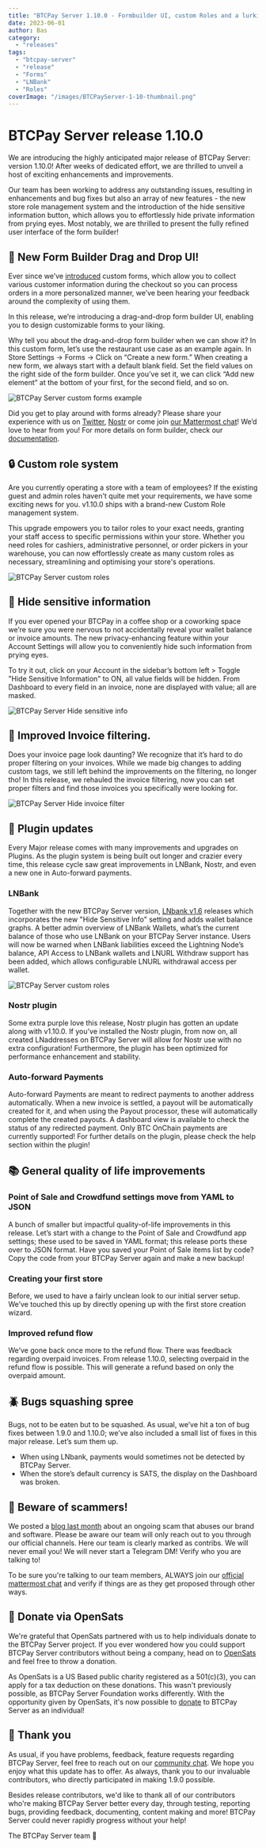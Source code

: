 ```yaml
---
title: "BTCPay Server 1.10.0 - Formbuilder UI, custom Roles and a lurking wife mode!?"
date: 2023-06-01
author: Bas
category:
  - "releases"
tags:
  - "btcpay-server"
  - "release"
  - "Forms"
  - "LNBank"
  - "Roles"
coverImage: "/images/BTCPayServer-1-10-thumbnail.png"
---
```


# BTCPay Server release 1.10.0

We are introducing the highly anticipated major release of BTCPay Server: version 1.10.0! After weeks of dedicated effort, we are thrilled to unveil a host of exciting enhancements and improvements.

Our team has been working to address any outstanding issues, resulting in enhancements and bug fixes but also an array of new features -  the new store role management system and the introduction of the hide sensitive information button, which allows you to effortlessly hide private information from prying eyes. Most notably, we are thrilled to present the fully refined user interface of the form builder!

## 🧾 New Form Builder Drag and Drop UI!

Ever since we’ve [introduced](https://blog.btcpayserver.org/btcpay-server-1-8-0/) custom forms, which allow you to collect various customer information during the checkout so you can process orders in a more personalized manner, we’ve been hearing your feedback around the complexity of using them. 

In this release, we’re introducing a drag-and-drop form builder UI, enabling you to design customizable forms to your liking.

Why tell you about the drag-and-drop form builder when we can show it? 
In this custom form, let’s use the restaurant use case as an example again. In Store Settings -> Forms -> Click on “Create a new form.” When creating a new form, we always start with a default blank field. Set the field values on the right side of the form builder. Once you’ve set it, we can click “Add new element” at the bottom of your first, for the second field, and so on. 

![BTCPay Server custom forms example](/images/BTCPayServerForms.gif)

Did you get to play around with forms already? Please share your experience with us on [Twitter](https://twitter.com/BtcpayServer/), [Nostr](https://snort.social/p/npub155m2k8ml8sqn8w4dhh689vdv0t2twa8dgvkpnzfggxf4wfughjsq2cdcvg) or come join [our Mattermost chat](https://chat.btcpayserver.org/)! We’d love to hear from you! For more details on form builder, check our [documentation](https://docs.btcpayserver.org/Forms/).

## 🔒 Custom role system 

Are you currently operating a store with a team of employees? If the existing guest and admin roles haven't quite met your requirements, we have some exciting news for you. v1.10.0 ships with a brand-new Custom Role management system.

This upgrade empowers you to tailor roles to your exact needs, granting your staff access to specific permissions within your store. Whether you need roles for cashiers, administrative personnel, or order pickers in your warehouse, you can now effortlessly create as many custom roles as necessary, streamlining and optimising your store's operations.

![BTCPay Server custom roles](/images/BTCPayServerHide.gif)

## 🥷 Hide sensitive information

If you ever opened your BTCPay in a coffee shop or a coworking space we’re sure you were nervous to not accidentally reveal your wallet balance or invoice amounts. The new privacy-enhancing feature within your Account Settings will allow you to conveniently hide such information from prying eyes. 

To try it out, click on your Account in the sidebar’s bottom left > Toggle "Hide Sensitive Information" to ON, all value fields will be hidden. From Dashboard to every field in an invoice, none are displayed with value; all are masked.

![BTCPay Server Hide sensitive info](/images/BTCPayServerHiden.gif)

## 📝 Improved Invoice filtering.

Does your invoice page look daunting? We recognize that it’s hard to do proper filtering on your invoices. While we made big changes to adding custom tags, we still left behind the improvements on the filtering, no longer tho! In this release, we rehauled the invoice filtering, now you can set proper filters and find those invoices you specifically were looking for. 

![BTCPay Server Hide invoice filter](/images/BTCPayServerInvoiceFilter.gif)


## 📒 Plugin updates

Every Major release comes with many improvements and upgrades on Plugins. As the plugin system is being built out longer and crazier every time, this release cycle saw great improvements in LNBank, Nostr, and even a new one in Auto-forward payments. 

### LNBank 

Together with the new BTCPay Server version, [LNbank v1.6](https://github.com/dennisreimann/btcpayserver-plugin-lnbank/blob/master/CHANGELOG.md) releases which incorporates the new "Hide Sensitive Info" setting and adds wallet balance graphs. A better admin overview of LNBank Wallets, what’s the current balance of those who use LNBank on your BTCPay Server instance. Users will now be warned when LNBank liabilities exceed the Lightning Node’s balance, API Access to LNBank wallets and LNURL Withdraw support has been added, which allows configurable LNURL withdrawal access per wallet. 

![BTCPay Server custom roles](/images/BTCPayServerRoles.gif)

### Nostr plugin 

Some extra purple love this release, Nostr plugin has gotten an update along with v1.10.0. If you've installed the Nostr plugin, from now on, all created LNaddresses on BTCPay Server will allow for Nostr use with no extra configuration! Furthermore, the plugin has been optimized for performance enhancement and stability. 

### Auto-forward Payments

Auto-forward Payments are meant to redirect payments to another address automatically. When a new invoice is settled, a payout will be automatically created for it, and when using the Payout processor, these will automatically complete the created payouts. A dashboard view is available to check the status of any redirected payment. Only BTC OnChain payments are currently supported! For further details on the plugin, please check the help section within the plugin!

## 📚 General quality of life improvements

### Point of Sale and Crowdfund settings move from YAML to JSON

A bunch of smaller but impactful quality-of-life improvements in this release. Let’s start with a change to the Point of Sale and Crowdfund app settings; these used to be saved in YAML format; this release ports these over to JSON format. Have you saved your Point of Sale items list by code? Copy the code from your BTCPay Server again and make a new backup! 

### Creating your first store

Before, we used to have a fairly unclean look to our initial server setup. We’ve touched this up by directly opening up with the first store creation wizard. 

### Improved refund flow

We’ve gone back once more to the refund flow. There was feedback regarding overpaid invoices. From release 1.10.0, selecting overpaid in the refund flow is possible. This will generate a refund based on only the overpaid amount. 


## 🪲 Bugs squashing spree

Bugs, not to be eaten but to be squashed. As usual, we’ve hit a ton of bug fixes between 1.9.0 and 1.10.0; we’ve also included a small list of fixes in this major release. Let’s sum them up. 

- When using LNbank, payments would sometimes not be detected by BTCPay Server.
- When the store’s default currency is SATS, the display on the Dashboard was broken.

## 🚨 Beware of scammers!

We posted a [blog last month](https://blog.btcpayserver.org/bitcoin-bonus-scam/) about an ongoing scam that abuses our brand and software. Please be aware our team will only reach out to you through our official channels. Here our team is clearly marked as contribs. We will never email you! We will never start a Telegram DM! Verify who you are talking to! 

To be sure you're talking to our team members, ALWAYS join our [official mattermost chat](https://chat.btcpayserver.org/) and verify if things are as they get proposed through other ways.

## 🫶 Donate via OpenSats

We're grateful that OpenSats partnered with us to help individuals donate to the BTCPay Server project. If you ever wondered how you could support BTCPay Server contributors without being a company, head on to [OpenSats](https://opensats.org/projects/btcpayserver) and feel free to throw a donation.

As OpenSats is a US Based public charity registered as a 501(c)(3), you can apply for a tax deduction on these donations. This wasn't previously possible, as BTCPay Server Foundation works differently. With the opportunity given by OpenSats, it's now possible to [donate](https://opensats.org/projects/btcpayserver) to BTCPay Server as an individual!

## 💚 Thank you

As usual, if you have problems, feedback, feature requests regarding BTCPay Server, feel free to reach out on our [community chat](https://chat.btcpayserver.org/). We hope you enjoy what this update has to offer. As always, thank you to our invaluable contributors, who directly participated in making 1.9.0 possible. 

Besides release contributors, we'd like to thank all of our contributors who're making BTCPay Server better every day, through testing, reporting bugs, providing feedback, documenting, content making and more! BTCPay Server could never rapidly progress without your help!

The BTCPay Server team 💚

